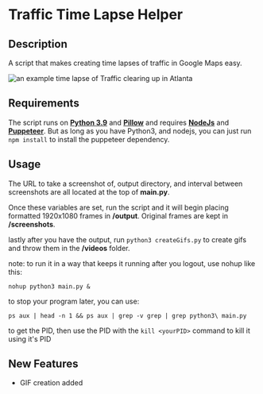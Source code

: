 # Traffic Time Lapse Helper

## Description

A script that makes creating time lapses of traffic in Google Maps easy.

![an example time lapse of Traffic clearing up in Atlanta](example.gif)

## Requirements

The script runs on [**Python 3.9**](http://www.python.org/getit/) and [**Pillow**](https://pillow.readthedocs.io/en/stable/installation.html) and requires [**NodeJs**](https://nodejs.org/en/download/) and [**Puppeteer**](https://developers.google.com/web/tools/puppeteer). But as long as you have Python3, and nodejs, you can just run `npm install` to install the puppeteer dependency.

## Usage

The URL to take a screenshot of, output directory, and interval between screenshots are all located at the top of **main.py**.

Once these variables are set, run the script and it will begin placing formatted 1920x1080 frames in **/output**. Original frames are kept in **/screenshots**.

lastly after you have the output, run `python3 createGifs.py` to create gifs and throw them in the **/videos** folder.

note: to run it in a way that keeps it running after you logout, use nohup like this:

`nohup python3 main.py &`

to stop your program later, you can use:

`ps aux | head -n 1 && ps aux | grep -v grep | grep python3\ main.py`

to get the PID, then use the PID with the `kill <yourPID>` command to kill it using it's PID

## New Features
  * GIF creation added
